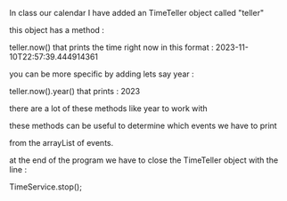 In class our calendar I have added an TimeTeller object called "teller"

this object has a method :

teller.now() that prints the time right now in this format : 2023-11-10T22:57:39.444914361

you can be more specific by adding lets say year :

teller.now().year() that prints : 2023

there are a lot of these methods like year to work with

these methods can be useful to determine which events we have to print

from the arrayList of events.

at the end of the program we have to close the TimeTeller object with the line :

TimeService.stop();